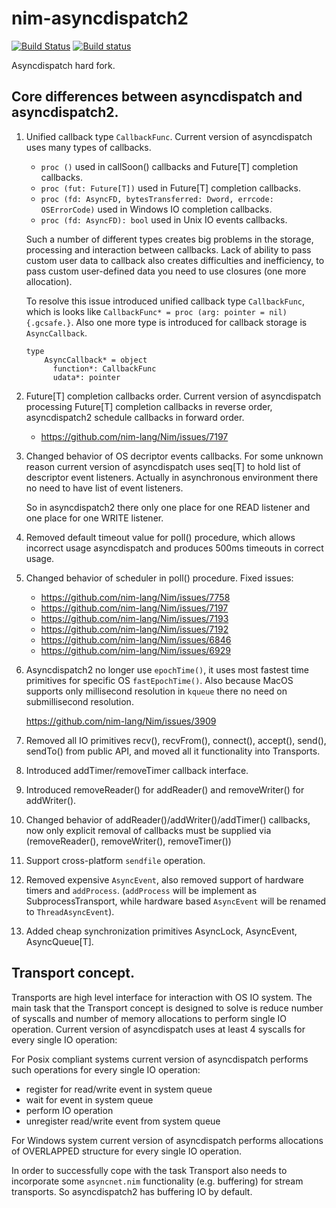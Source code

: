# nim-asyncdispatch2
[![Build Status](https://travis-ci.org/status-im/nim-asyncdispatch2.svg?branch=master)](https://travis-ci.org/status-im/nim-asyncdispatch2) [![Build status](https://ci.appveyor.com/api/projects/status/ihrxhooltyrmo0mc?svg=true)](https://ci.appveyor.com/project/cheatfate/nim-asyncdispatch2)

Asyncdispatch hard fork.

## Core differences between asyncdispatch and asyncdispatch2.

1. Unified callback type `CallbackFunc`.
   Current version of asyncdispatch uses many types of callbacks.

   - `proc ()` used in callSoon() callbacks and Future[T] completion callbacks.
   - `proc (fut: Future[T])` used in Future[T] completion callbacks.
   - `proc (fd: AsyncFD, bytesTransferred: Dword, errcode: OSErrorCode)` used  in  Windows IO completion callbacks.
   - `proc (fd: AsyncFD): bool` used in Unix IO events callbacks.

   Such a number of different types creates big problems in the storage, processing and interaction between callbacks. Lack of ability to pass custom user data to
   callback also creates difficulties and inefficiency, to pass custom user-defined data you need to use closures (one more allocation).

   To resolve this issue introduced unified callback type `CallbackFunc`, which is
   looks like `CallbackFunc* = proc (arg: pointer = nil) {.gcsafe.}`. Also one more type is introduced for callback storage is `AsyncCallback`.

   ```
   type
       AsyncCallback* = object
         function*: CallbackFunc
         udata*: pointer
   ```

2. Future[T] completion callbacks order.
   Current version of asyncdispatch processing Future[T] completion callbacks in reverse order, asyncdispatch2 schedule callbacks in forward order.
   - https://github.com/nim-lang/Nim/issues/7197

3. Changed behavior of OS decriptor events callbacks.
   For some unknown reason current version of asyncdispatch uses seq[T] to hold list of descriptor event listeners. Actually in asynchronous environment there no need to have list of event listeners.

   So in asyncdispatch2 there only one place for one READ listener and one place for one WRITE listener.

4. Removed default timeout value for poll() procedure, which allows incorrect
   usage asyncdispatch and produces 500ms timeouts in correct usage.

5. Changed behavior of scheduler in poll() procedure.
   Fixed issues:
   - https://github.com/nim-lang/Nim/issues/7758
   - https://github.com/nim-lang/Nim/issues/7197
   - https://github.com/nim-lang/Nim/issues/7193
   - https://github.com/nim-lang/Nim/issues/7192
   - https://github.com/nim-lang/Nim/issues/6846
   - https://github.com/nim-lang/Nim/issues/6929

5. Asyncdispatch2 no longer use `epochTime()`, it uses most fastest time primitives for specific OS `fastEpochTime()`. Also because MacOS supports only millisecond resolution in `kqueue` there no need on submillisecond resolution.

   https://github.com/nim-lang/Nim/issues/3909

6. Removed all IO primitives recv(), recvFrom(), connect(), accept(), send(), sendTo() from public API, and moved all it functionality into Transports.

7. Introduced addTimer/removeTimer callback interface.

8. Introduced removeReader() for addReader() and removeWriter() for addWriter().

9. Changed behavior of addReader()/addWriter()/addTimer() callbacks, now only explicit removal of callbacks must be supplied via (removeReader(), removeWriter(), removeTimer())

10. Support cross-platform `sendfile` operation.

11. Removed expensive `AsyncEvent`, also removed support of hardware timers and ``addProcess``. (``addProcess`` will be implement as SubprocessTransport, while hardware based `AsyncEvent` will be renamed to ``ThreadAsyncEvent``).

12. Added cheap synchronization primitives AsyncLock, AsyncEvent, AsyncQueue[T].

## Transport concept.

Transports are high level interface for interaction with OS IO system.
The main task that the Transport concept is designed to solve is reduce number of syscalls and number of memory allocations to perform single IO operation. Current version of asyncdispatch uses at least 4 syscalls for every single IO operation:

For Posix compliant systems current version of asyncdispatch performs such operations for every single IO operation:

- register for read/write event in system queue
- wait for event in system queue
- perform IO operation
- unregister read/write event from system queue

For Windows system current version of asyncdispatch performs  allocations of OVERLAPPED structure for every single IO operation.

In order to successfully cope with the task Transport also needs to incorporate some `asyncnet.nim` functionality (e.g. buffering) for stream transports. So asyncdispatch2 has buffering IO by default.
